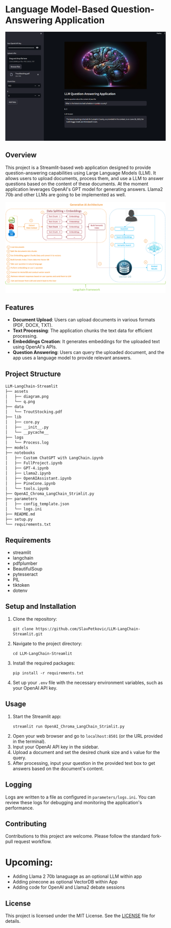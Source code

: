 
# Language Model-Based Question-Answering Application
![app.png](assets%2Fapp.png)
## Overview
This project is a Streamlit-based web application designed to provide question-answering capabilities using Large Language Models (LLM). 
It allows users to upload documents, process them, and use a LLM to answer questions based on the content of these documents. 
At the moment application leverages OpenAI's GPT model for generating answers.
Llama2 70b and other LLMs are going to be implemented as well. 

![Diagram.png](assets%2FDiagram.png)

## Features
- **Document Upload**: Users can upload documents in various formats (PDF, DOCX, TXT).
- **Text Processing**: The application chunks the text data for efficient processing.
- **Embeddings Creation**: It generates embeddings for the uploaded text using OpenAI's APIs.
- **Question Answering**: Users can query the uploaded document, and the app uses a language model to provide relevant answers.

## Project Structure
```angular2html
LLM-LangChain-Streamlit
├── assets
│   ├── diagram.png
│   └── q.png
├── data
│   └── TroutStocking.pdf
├── lib
│   ├── core.py
│   ├── __init__.py
│   └── __pycache__
├── logs
│   └── Process.log
├── models
├── notebooks
│   ├── Custom ChatGPT with LangChain.ipynb
│   ├── FullProject.ipynb
│   ├── GPT-4.ipynb
│   ├── Llama2.ipynb
│   ├── OpenAIAssistant.ipynb
│   ├── PineCone.ipynb
│   └── tools.ipynb
├── OpenAI_Chroma_LangChain_Strimlit.py
├── parameters
│   ├── config_template.json
│   └── logs.ini
├── README.md
├── setup.py
└── requirements.txt
```

## Requirements
- streamlit
- langchain
- pdfplumber
- BeautifulSoup
- pytesseract
- PIL
- tiktoken
- dotenv

## Setup and Installation
1. Clone the repository:
   ```
   git clone https://github.com/SlavPetkovic/LLM-LangChain-Streamlit.git
   ```
2. Navigate to the project directory:
   ```
   cd LLM-LangChain-Streamlit
   ```
3. Install the required packages:
   ```
   pip install -r requirements.txt
   ```
4. Set up your `.env` file with the necessary environment variables, such as your OpenAI API key.

## Usage
1. Start the Streamlit app:
   ```
   streamlit run OpenAI_Chroma_LangChain_Strimlit.py
   ```
2. Open your web browser and go to `localhost:8501` (or the URL provided in the terminal).
3. Input your OpenAI API key in the sidebar.
4. Upload a document and set the desired chunk size and `k` value for the query.
5. After processing, input your question in the provided text box to get answers based on the document's content.

## Logging
Logs are written to a file as configured in `parameters/logs.ini`. You can review these logs for debugging and monitoring the application's performance.

## Contributing
Contributions to this project are welcome. Please follow the standard fork-pull request workflow.

# Upcoming:
- Adding Llama 2 70b lanaguage as an optional LLM within app
- Adding pinecone as optional VectorDB within App
- Adding code for OpenAI and Llama2 debate sessions

## License
This project is licensed under the MIT License. See the [LICENSE](LICENSE.txt) file for details.
